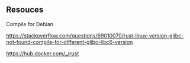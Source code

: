 ## Resouces

Compile for Debian

<https://stackoverflow.com/questions/69010070/rust-linux-version-glibc-not-found-compile-for-different-glibc-libc6-version>

<https://hub.docker.com/_/rust>
